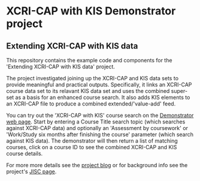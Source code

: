 XCRI-CAP with KIS Demonstrator project
======================================

Extending XCRI-CAP with KIS data
--------------------------------

This repository contains the example code and components for the 'Extending XCRI-CAP with KIS data' project.

The project investigated joining up the XCRI-CAP and KIS data sets to provide meaningful and practical outputs. Specifically, it links an XCRI-CAP course data set to its relavant KIS data set and uses the combined super-set as a basis for an enhanced course search. It also adds KIS elements to an XCRI-CAP file to produce a combined extended/'value-add' feed.

You can try out the 'XCRI-CAP with KIS' course search on the [Demonstrator web page](http://kis.igsl.co.uk/kis/ "XCRI-CAP with KIS course search demonstrator"). Start by entering a Course Title search topic (which searches against XCRI-CAP data) and optionally an 'Assessment by coursework' or 'Work/Study six months after finishing the course' parameter (which search against KIS data). The demonstrator will then return a list of matching courses, click on a course ID to see the combined XCRI-CAP and KIS course details.

For more more details see the [project blog](http://xcriwithkis.wordpress.com/ "XCRI-CAP with KIS project blog") or for background info see the project's [JISC page](http://www.jisc.ac.uk/whatwedo/programmes/elearning/coursedata/demonstrators/kis-data.aspx "XCRI-CAP with KIS JISC page").
